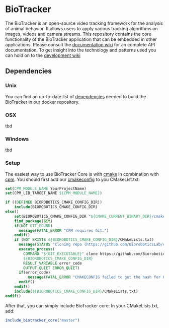 # BioTracker
The BioTracker is an open-source video tracking framework for the analysis of animal behavior.
It allows users to apply various tracking algorithms on images, videos and camera streams.
This repository contains the core functionality of the BioTracker application that can be embedded in other applications.
Please consult the [documentation wiki](https://github.com/BioroboticsLab/biotracker_core/wiki/Documentation) for an complete API documentation.
To get insight into the technology and patterns used you can hold on to the [development wiki](https://github.com/BioroboticsLab/biotracker_core/wiki/Development)

## Dependencies
### Unix
You can find an up-to-date list of [dependencies](https://github.com/BioroboticsLab/DockerFiles/blob/master/biotracker/dependencies.sh)
needed to build the BioTracker in our docker repository.

### OSX
tbd

### Windows
tbd

### Setup
The easiest way to use BioTracker Core is with [cmake](https://cmake.org/) in combination with [cpm](http://www.cpm.rocks/).
You should first add our [cmakeconfig](https://github.com/BioroboticsLab/cmakeconfig) to you CMakeList.txt:
```CMake
set(CPM_MODULE_NAME YourProjectName)
set(CPM_LIB_TARGET_NAME ${CPM_MODULE_NAME})

if ((DEFINED BIOROBOTICS_CMAKE_CONFIG_DIR))
    include(BIOROBOTICS_CMAKE_CONFIG_DIR)
else()
    set(BIOROBOTICS_CMAKE_CONFIG_DIR "${CMAKE_CURRENT_BINARY_DIR}/cmakeconfig" CACHE TYPE STRING)
    find_package(Git)
    if(NOT GIT_FOUND)
      message(FATAL_ERROR "CPM requires Git.")
    endif()
    if (NOT EXISTS ${BIOROBOTICS_CMAKE_CONFIG_DIR}/CMakeLists.txt)
      message(STATUS "Cloning repo (https://github.com/BioroboticsLab/cmakeconfig.git)")
      execute_process(
        COMMAND "${GIT_EXECUTABLE}" clone https://github.com/BioroboticsLab/cmakeconfig.git
        ${BIOROBOTICS_CMAKE_CONFIG_DIR}
        RESULT_VARIABLE error_code
        OUTPUT_QUIET ERROR_QUIET)
      if(error_code)
          message(FATAL_ERROR "CMAKECONFIG failed to get the hash for HEAD")
      endif()
    endif()
    include(${BIOROBOTICS_CMAKE_CONFIG_DIR}/CMakeLists.txt)
endif()
```

After that, you can simply include BioTracker core:
In your CMakeLists.txt, add:
```CMake
include_biotracker_core("master")
```
